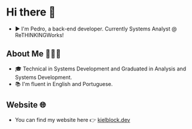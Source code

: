 # Hi there 👋

* ▶️ I'm Pedro, a back-end developer. Currently Systems Analyst @ ReTHINKINGWorks!

## About Me 🧑🏻‍💻
* 🎓 Technical in Systems Development and Graduated in Analysis and Systems Development.
* 📚 I'm fluent in English and Portuguese.

## Website 🌐
 * You can find my website here 👉 [kielblock.dev](https://kielblock.dev/)
